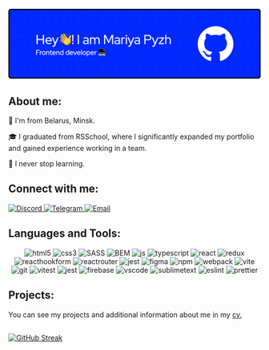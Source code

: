 ![Header](./github-header-image.png)

## **About me:**

📍 I'm from Belarus, Minsk.

🎓 I graduated from RSSchool, where I significantly expanded my portfolio and gained experience working in a team.

👀 I never stop learning.

## **Connect with me:**
<a href="https://discord.com/users/1048681613749399552" target="_blank">
  <img alt="Discord" title="Write me on Discord" src="https://img.shields.io/badge/Discord-%237289DA.svg?logo=discord&logoColor=white" height="30"/>
</a>
<a href="https://t.me/Mariya_Pyzh" target="_blank">
  <img alt="Telegram" title="Write me on Telegram" src="https://img.shields.io/badge/Telegram-blue.svg?logo=telegram&logoColor=white" height="30"/>
</a>
<a href="mailto:kashpur.maria@icloud.com" target="_blank">
  <img alt="Email" title="Write me on email" src="https://img.shields.io/badge/kashpur.maria@icloud.com-blue.svg?logo=email=white" height="30"/>
</a>

## **Languages and Tools:**
<div align="center">
  <img alt="html5" src="https://img.shields.io/badge/html5-%23E34F26.svg?style=for-the-badge&logo=html5&logoColor=white" height="40"/>
  <img alt="css3" src="https://img.shields.io/badge/CSS3-1572b6.svg?style=for-the-badge&logo=CSS3&logoColor=white" height="40"/>
  <img alt="SASS" src="https://img.shields.io/badge/Sass-CC6699.svg?style=for-the-badge&logo=Sass&logoColor=white" height="40"/>
  <img alt="BEM" src="https://img.shields.io/badge/BEM-000000.svg?style=for-the-badge&logo=BEM&logoColor=white" height="40"/>
  <img alt="js" src="https://img.shields.io/badge/JavaScript-F7DF1E.svg?style=for-the-badge&logo=JavaScript&logoColor=black" height="40"/>
  <img alt="typescript" src="https://img.shields.io/badge/typescript-3178C6.svg?style=for-the-badge&logo=typescript&logoColor=white" height="40"/>
  <img alt="react" src="https://img.shields.io/badge/react-61DAFB.svg?style=for-the-badge&logo=react&logoColor=black" height="40"/>
  <img alt="redux" src="https://img.shields.io/badge/redux-764ABC.svg?style=for-the-badge&logo=redux&logoColor=white" height="40"/>
  <img alt="reacthookform" src="https://img.shields.io/badge/react%20hook%20form-EC5990.svg?style=for-the-badge&logo=reacthookform&logoColor=white" height="40"/>
  <img alt="reactrouter" src="https://img.shields.io/badge/react%20router-CA4245.svg?style=for-the-badge&logo=reactrouter&logoColor=white" height="40"/>
  <img alt="jest" src="https://img.shields.io/badge/next.js-000000.svg?style=for-the-badge&logo=nextdotjs&logoColor=white" height="40"/>
  <img alt="figma" src="https://img.shields.io/badge/figma-F24E1E.svg?style=for-the-badge&logo=figma&logoColor=white" height="40"/>
  <img alt="npm" src="https://img.shields.io/badge/npm-CB3837.svg?style=for-the-badge&logo=npm&logoColor=white" height="40"/>
  <img alt="webpack" src="https://img.shields.io/badge/webpack-8DD6F9.svg?style=for-the-badge&logo=webpack&logoColor=black" height="40"/>
  <img alt="vite" src="https://img.shields.io/badge/vite-646CFF.svg?style=for-the-badge&logo=vite&logoColor=white" height="40"/>
  <img alt="git" src="https://img.shields.io/badge/git-F05032.svg?style=for-the-badge&logo=git&logoColor=white" height="40"/>
  <img alt="vitest" src="https://img.shields.io/badge/vitest-6E9F18.svg?style=for-the-badge&logo=vitest&logoColor=white" height="40"/>
  <img alt="jest" src="https://img.shields.io/badge/jest-C21325.svg?style=for-the-badge&logo=jest&logoColor=white" height="40"/>
  <img alt="firebase" src="https://img.shields.io/badge/firebase-FFCA28.svg?style=for-the-badge&logo=firebase&logoColor=black" height="40"/>
  <img alt="vscode" src="https://img.shields.io/badge/visual%20studio%20code-007ACC.svg?style=for-the-badge&logo=visualstudiocode&logoColor=white" height="40"/>
  <img alt="sublimetext" src="https://img.shields.io/badge/sublime%20text-FF9800.svg?style=for-the-badge&logo=sublimetext&logoColor=white" height="40"/>
  <img alt="eslint" src="https://img.shields.io/badge/ESLint-4B32C3.svg?style=for-the-badge&logo=eslint&logoColor=white" height="40"/>
  <img alt="prettier" src="https://img.shields.io/badge/prettier-F7B93E.svg?style=for-the-badge&logo=prettier&logoColor=black" height="40"/>
</div>

## **Projects:**

You can see my projects and additional information about me in my <a href="https://maria-kashpur.github.io/minesweeper/" target="_blank">
 cv.
</a>

##
[![GitHub Streak](https://streak-stats.demolab.com/?user=maria-kashpur)](https://git.io/streak-stats)
